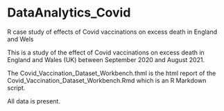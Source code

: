 # DataAnalytics_Covid
R case study of effects of Covid vaccinations on excess death in England and Wels

This is a study of the effect of Covid vaccinations on excess death in England and Wales (UK) between September 2020 and August 2021. 

The Covid_Vaccination_Dataset_Workbench.thml is the html report of the Covid_Vaccination_Dataset_Workbench.Rmd which is an R Markdown script.

All data is present.

